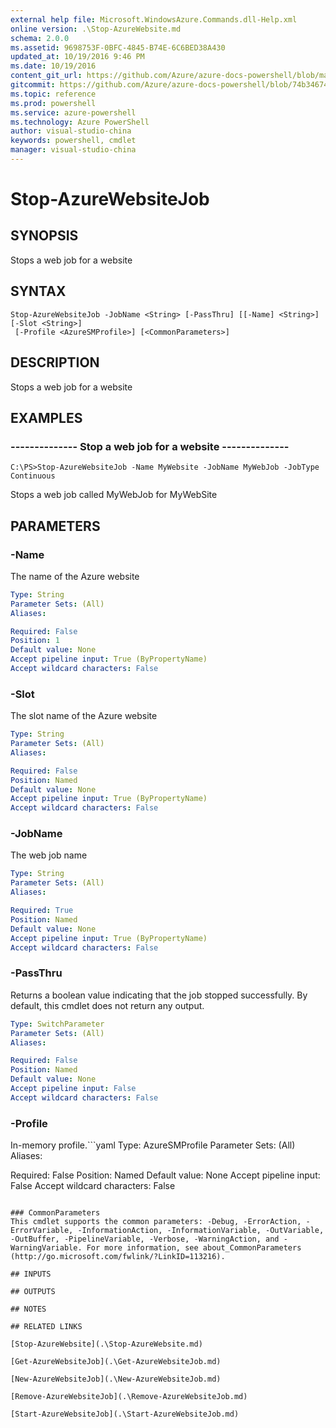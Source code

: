 ```yaml
---
external help file: Microsoft.WindowsAzure.Commands.dll-Help.xml
online version: .\Stop-AzureWebsite.md
schema: 2.0.0
ms.assetid: 9698753F-0BFC-4845-B74E-6C6BED38A430
updated_at: 10/19/2016 9:46 PM
ms.date: 10/19/2016
content_git_url: https://github.com/Azure/azure-docs-powershell/blob/master/azureps-cmdlets-docs/ServiceManagement/Azure.Compute/v1.6.1/Stop-AzureWebsiteJob.md
gitcommit: https://github.com/Azure/azure-docs-powershell/blob/74b346742ae40ec75fc505ce886fae2812ab9a3a/azureps-cmdlets-docs/ServiceManagement/Azure.Compute/v1.6.1/Stop-AzureWebsiteJob.md
ms.topic: reference
ms.prod: powershell
ms.service: azure-powershell
ms.technology: Azure PowerShell
author: visual-studio-china
keywords: powershell, cmdlet
manager: visual-studio-china
---
```


# Stop-AzureWebsiteJob

## SYNOPSIS
Stops a web job for a website

## SYNTAX

```
Stop-AzureWebsiteJob -JobName <String> [-PassThru] [[-Name] <String>] [-Slot <String>]
 [-Profile <AzureSMProfile>] [<CommonParameters>]
```

## DESCRIPTION
Stops a web job for a website

## EXAMPLES

### --------------  Stop a web job for a website --------------
```
C:\PS>Stop-AzureWebsiteJob -Name MyWebsite -JobName MyWebJob -JobType Continuous
```

Stops a web job called MyWebJob for MyWebSite

## PARAMETERS

### -Name
The name of the Azure website

```yaml
Type: String
Parameter Sets: (All)
Aliases: 

Required: False
Position: 1
Default value: None
Accept pipeline input: True (ByPropertyName)
Accept wildcard characters: False
```

### -Slot
The slot name of the Azure website

```yaml
Type: String
Parameter Sets: (All)
Aliases: 

Required: False
Position: Named
Default value: None
Accept pipeline input: True (ByPropertyName)
Accept wildcard characters: False
```

### -JobName
The web job name

```yaml
Type: String
Parameter Sets: (All)
Aliases: 

Required: True
Position: Named
Default value: None
Accept pipeline input: True (ByPropertyName)
Accept wildcard characters: False
```

### -PassThru
Returns a boolean value indicating that the job stopped successfully.
By default, this cmdlet does not return any output.

```yaml
Type: SwitchParameter
Parameter Sets: (All)
Aliases: 

Required: False
Position: Named
Default value: None
Accept pipeline input: False
Accept wildcard characters: False
```

### -Profile
In-memory profile.```yaml
Type: AzureSMProfile
Parameter Sets: (All)
Aliases: 

Required: False
Position: Named
Default value: None
Accept pipeline input: False
Accept wildcard characters: False
```

### CommonParameters
This cmdlet supports the common parameters: -Debug, -ErrorAction, -ErrorVariable, -InformationAction, -InformationVariable, -OutVariable, -OutBuffer, -PipelineVariable, -Verbose, -WarningAction, and -WarningVariable. For more information, see about_CommonParameters (http://go.microsoft.com/fwlink/?LinkID=113216).

## INPUTS

## OUTPUTS

## NOTES

## RELATED LINKS

[Stop-AzureWebsite](.\Stop-AzureWebsite.md)

[Get-AzureWebsiteJob](.\Get-AzureWebsiteJob.md)

[New-AzureWebsiteJob](.\New-AzureWebsiteJob.md)

[Remove-AzureWebsiteJob](.\Remove-AzureWebsiteJob.md)

[Start-AzureWebsiteJob](.\Start-AzureWebsiteJob.md)


